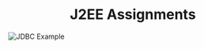 <h1 align='center'>J2EE Assignments</h1>

![JDBC Example](https://qph.cf2.quoracdn.net/main-qimg-8eaf71ba5a3c1a9fd048797a5af325d0-lq)


